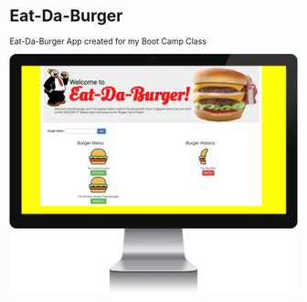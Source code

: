 # Eat-Da-Burger
Eat-Da-Burger App created for my Boot Camp Class


![IMG1](https://github.com/doingway2much/Bootstrap-Portfolio/blob/master/assets/img/BurgerApp.jpg?raw=true)
